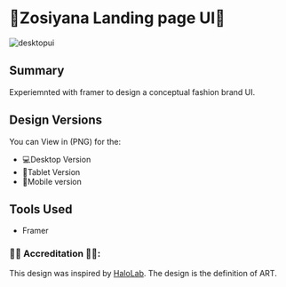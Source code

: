 # 🍷Zosiyana Landing page UI🍷

![desktopui](https://github.com/TendaiPhikiso/ZosiyanaWebDesign/blob/main/Desktop.png)

## Summary
Experiemnted with framer to design a conceptual fashion brand UI.

## Design Versions 
You can View in (PNG) for the:

* 💻Desktop Version
* 📱Tablet Version
* 📱Mobile version 

## Tools Used 
* Framer

### 👏🏽 Accreditation 👏🏽:
This design was inspired by [HaloLab](https://dribbble.com/shots/18607328-Web-site-design-landing-page-home-page-ui?utm_source=Clipboard_Shot&utm_campaign=haloweb&utm_content=Web%20site%20design%3A%20landing%20page%20home%20page%20ui&utm_medium=Social_Share&utm_source=Clipboard_Shot&utm_campaign=haloweb&utm_content=Web%20site%20design%3A%20landing%20page%20home%20page%20ui&utm_medium=Social_Share). The design is the definition of ART.
